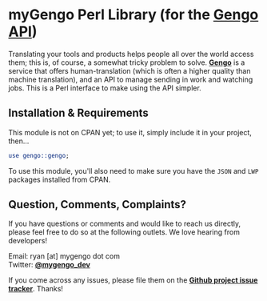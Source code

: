 myGengo Perl Library (for the [Gengo API](developers.gengo.com))
========================================================================================================
Translating your tools and products helps people all over the world access them; this is, of course, a
somewhat tricky problem to solve. **[Gengo](gengo.com/)** is a service that offers human-translation
(which is often a higher quality than machine translation), and an API to manage sending in work and watching
jobs. This is a Perl interface to make using the API simpler. 

Installation & Requirements
-------------------------------------------------------------------------------------------------------
This module is not on CPAN yet; to use it, simply include it in your project, then...

``` perl
use gengo::gengo;
```

To use this module, you'll also need to make sure you have the `JSON` and `LWP` packages installed from CPAN.


Question, Comments, Complaints?
------------------------------------------------------------------------------------------------------
If you have questions or comments and would like to reach us directly, please feel free to do
so at the following outlets. We love hearing from developers!

Email: ryan [at] mygengo dot com  
Twitter: **[@mygengo_dev](http://twitter.com/mygengo_dev)**  

If you come across any issues, please file them on the **[Github project issue tracker](https://github.com/myGengo/mygengo-perl-new/issues)**. Thanks!